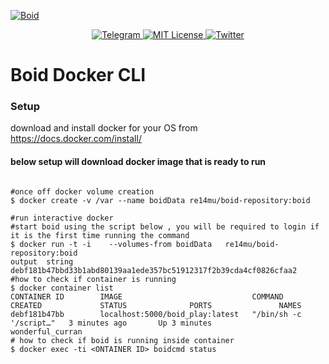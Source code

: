 <a href="https://www.boid.com/"><img src="https://raw.githubusercontent.com/Boid-John/eos-airdrops/master/logos/BoidLogo-lg.png" title="Boid" alt="Boid"></a>

<p align="center">
    <a href="https://t.me/Boidcom_official">
        <img src="https://img.shields.io/discord/431917998102675485.svg" alt="Telegram">
    </a>
    <a href="LICENSE">
        <img src="https://img.shields.io/badge/license-MIT-brightgreen.svg" alt="MIT License">
    </a>
    <a href="https://twitter.com/boidcom">
        <img src="https://img.shields.io/twitter/url/http/shields.io.svg?style=social&style=plastic" alt="Twitter">
    </a>
</p>


# Boid Docker CLI

### Setup


download and install docker for your OS from  https://docs.docker.com/install/

#### below setup will download docker image that is ready to run 

```shell

#once off docker volume creation
$ docker create -v /var --name boidData re14mu/boid-repository:boid

#run interactive docker
#start boid using the script below , you will be required to login if it is the first time running the command
$ docker run -t -i    --volumes-from boidData   re14mu/boid-repository:boid
output  string 
debf181b47bbd33b1abd80139aa1ede357bc51912317f2b39cda4cf0826cfaa2
#how to check if container is running
$ docker container list
CONTAINER ID        IMAGE                             COMMAND                  CREATED             STATUS              PORTS               NAMES
debf181b47bb        localhost:5000/boid_play:latest   "/bin/sh -c '/script…"   3 minutes ago       Up 3 minutes                            wonderful_curran
# how to check if boid is running inside container 
$ docker exec -ti <ONTAINER ID> boidcmd status







